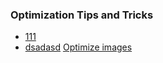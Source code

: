 ### Optimization Tips and Tricks
* [111](mailto:paul.dnet@gmail.com)
* [dsadasd](skype:paul.minsk?text)
 <a href="skype:paul.minsk?text">Optimize images</a>
